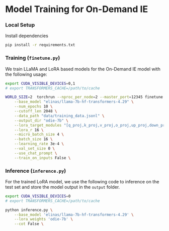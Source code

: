 # Model Training for On-Demand IE

### Local Setup

Install dependencies

```bash
pip install -r requirements.txt
```

### Training (`finetune.py`)

We train LLaMA and LoRA based models for the On-Demand IE model with the following usage:

```bash
export CUDA_VISIBLE_DEVICES=0,1
# export TRANSFORMERS_CACHE=/path/to/cache

WORLD_SIZE=2  torchrun --nproc_per_node=2 --master_port=12345 finetune.py \
    --base_model "elinas/llama-7b-hf-transformers-4.29" \
    --num_epochs 10 \
    --cutoff_len 2048 \
    --data_path "data/training_data.jsonl" \
    --output_dir "odie-7b" \
    --lora_target_modules "[q_proj,k_proj,v_proj,o_proj,up_proj,down_proj,gate_proj,embed_tokens,lm_head]" \
    --lora_r 16 \
    --micro_batch_size 4 \
    --batch_size 16 \
    --learning_rate 3e-4 \
    --val_set_size 0 \
    --use_chat_prompt \
    --train_on_inputs False \
```

### Inference (`inference.py`)

For the trained LoRA model, we use the following code to inference on the test set and store the model output in the `output` folder.

```bash
export CUDA_VISIBLE_DEVICES=0
# export TRANSFORMERS_CACHE=/path/to/cache

python inference.py \
    --base_model 'elinas/llama-7b-hf-transformers-4.29' \
    --lora_weights 'odie-7b' \
    --cot False \
```
